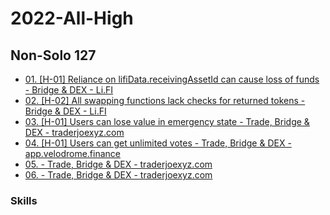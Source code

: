# 2022-All-High

Non-Solo 127
-----------------------

*   <a href="https://code4rena.com/reports/2022-03-lifinance/#h-01-reliance-on-lifidatareceivingassetid-can-cause-loss-of-funds">01. [H-01] Reliance on lifiData.receivingAssetId can cause loss of funds - Bridge & DEX - Li.FI</a>
*   <a href="https://code4rena.com/reports/2022-03-lifinance/#h-02-all-swapping-functions-lack-checks-for-returned-tokens">02. [H-02] All swapping functions lack checks for returned tokens - Bridge & DEX - Li.FI</a> 
*   <a href="https://code4rena.com/reports/2022-01-trader-joe/#h-01-users-can-lose-value-in-emergency-state">03. [H-01] Users can lose value in emergency state - Trade, Bridge & DEX - traderjoexyz.com</a> 
*   <a href="https://code4rena.com/reports/2022-05-velodrome/#h-01-users-can-get-unlimited-votes">04. [H-01] Users can get unlimited votes - Trade, Bridge & DEX - app.velodrome.finance</a>
*   <a href="xxx">05.   - Trade, Bridge & DEX - traderjoexyz.com</a> 
*   <a href="xxx">06.   - Trade, Bridge & DEX - traderjoexyz.com</a> 

### Skills
